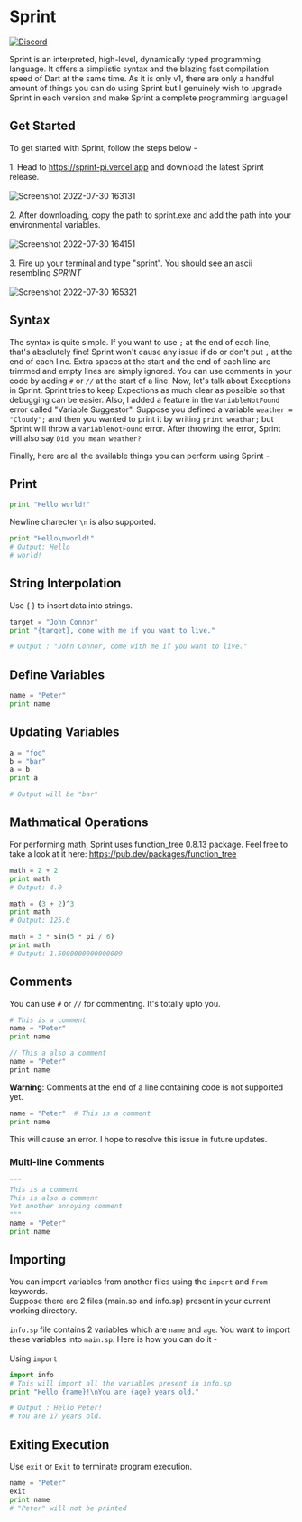 
# Sprint
[![Discord](https://img.shields.io/discord/986644057738592317?logo=discord)](https://discord.gg/B6s4MhYYqs)

Sprint is an interpreted, high-level, dynamically typed programming language. It offers a simplistic syntax and the blazing fast compilation speed of Dart at the same time. As it is only v1, there are only a handful amount of things you can do using Sprint but I genuinely wish to upgrade Sprint in each version and make Sprint a complete programming language!


## Get Started
To get started with Sprint, follow the steps below -<br><br>1. Head to https://sprint-pi.vercel.app and download the latest Sprint release.<br><br>![Screenshot 2022-07-30 163131](https://user-images.githubusercontent.com/56217851/181906429-09225a48-b6a8-4c4a-833b-2db4d44389f9.png)<br><br>2. After downloading, copy the path to sprint.exe and add the path into your environmental variables.<br><br>
![Screenshot 2022-07-30 164151](https://user-images.githubusercontent.com/56217851/181906721-e46a3228-c5a4-4917-b733-31dc72b35c25.png)<br><br>3. Fire up your terminal and type "sprint". You should see an ascii resembling *SPRINT*<br><br>![Screenshot 2022-07-30 165321](https://user-images.githubusercontent.com/56217851/181907732-682a73d8-871c-4a4f-9536-2606cc165710.png)<br>

## Syntax

The syntax is quite simple. If you want to use ```;``` at the end of each line, that's absolutely fine! Sprint won't cause any issue if do or don't put ```;``` at the end of each line. Extra spaces at the start and the end of each line are trimmed and empty lines are simply ignored. You can use comments in your code by adding ```#``` or ```//``` at the start of a line. Now, let's talk about Exceptions in Sprint. Sprint tries to keep Expections as much clear as possible so that debugging can be easier. Also, I added a feature in the ```VariableNotFound``` error called "Variable Suggestor". Suppose you defined a variable ```weather = "Cloudy";``` and then you wanted to print it by writing ```print weathar;``` but Sprint will throw a ```VariableNotFound``` error. After throwing the error, Sprint will also say ```Did you mean weather?```

Finally, here are all the available things you can perform using Sprint - 

## Print
```python
print "Hello world!"
```
Newline charecter ```\n``` is also supported.
```python
print "Hello\nworld!"
# Output: Hello
# world!
```

## String Interpolation
Use { } to insert data into strings.

```python
target = "John Connor"
print "{target}, come with me if you want to live."

# Output : "John Connor, come with me if you want to live."
```

## Define Variables
```python
name = "Peter"
print name
```

## Updating Variables
```python
a = "foo"
b = "bar"
a = b
print a

# Output will be "bar"
```

## Mathmatical Operations
For performing math, Sprint uses function_tree 0.8.13 package. Feel free to take a look at it here: https://pub.dev/packages/function_tree
```python
math = 2 + 2
print math
# Output: 4.0

math = (3 + 2)^3
print math
# Output: 125.0

math = 3 * sin(5 * pi / 6)
print math
# Output: 1.5000000000000009
```


## Comments
You can use ```#``` or ```//``` for commenting. It's totally upto you.
```python
# This is a comment
name = "Peter"
print name
```

```dart
// This a also a comment
name = "Peter"
print name
```

**Warning**: Comments at the end of a line containing code is not supported yet.
```python
name = "Peter"  # This is a comment
print name
```
This will cause an error. I hope to resolve this issue in future updates.

### Multi-line Comments
```python
"""
This is a comment
This is also a comment
Yet another annoying comment
"""
name = "Peter"
print name
```

## Importing
You can import variables from another files using the ```import``` and ```from``` keywords.<br>
Suppose there are 2 files (main.sp and info.sp) present in your current working directory.<br><br>```info.sp``` file contains 2 variables which are ```name``` and ```age```. You want to import these variables into ```main.sp```. Here is how you can do it -<br><br>Using ```import```

```python
import info 
# This will import all the variables present in info.sp
print "Hello {name}!\nYou are {age} years old."

# Output : Hello Peter!
# You are 17 years old.
```

## Exiting Execution

Use ```exit``` or ```Exit``` to terminate program execution.
```python
name = "Peter"
exit
print name
# "Peter" will not be printed
```


